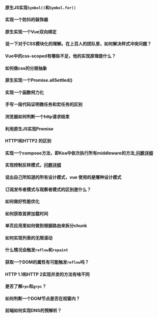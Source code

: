 #### 原生JS实现`Symbol()`和`Symbol.for()`



#### 实现一个防抖的装饰器



#### 原生实现一个Vue双向绑定



#### 说一下对于CSS模块化的理解。在上百人的团队里，如何解决样式冲突问题？



#### Vue中的css-scoped有哪些不足，他的实现原理是什么？



#### 如何做css的分层抽象



#### 原生实现一个Promise.allSettled()



#### 实现一个函数柯力化



#### 手写一段代码证明微任务和宏任务的区别



#### 浏览器如何判断一个http请求结束



#### 利用原生JS实现Promise



#### HTTP1和HTTP2 的区别



#### 实现一个compose方法，即Koa中依次执行所有middleware的方法,[问题详细]([https://github.com/royIdoodle/blog/blob/master/JS%E5%9F%BA%E7%A1%80/base/compose.js](https://github.com/royIdoodle/blog/blob/master/JS基础/base/compose.js))



#### 实现控制反转模式，[问题详细]([https://github.com/royIdoodle/blog/blob/master/JS%E5%9F%BA%E7%A1%80/base/inject.js](https://github.com/royIdoodle/blog/blob/master/JS基础/base/inject.js))



#### 说出自己所知道的所有设计模式，vue 使用的是哪种设计模式



#### 订阅发布者模式与观察者模式的区别是什么？



#### 如何做好性能优化



#### 如何获取首屏加载时间



#### 单页应用里如何做到根据路由来拆分chunk



#### 如何实现列表的无限滚动



#### 什么情况会触发`reflow`和`repaint`



#### 获取一个DOM的属性有可能触发`reflow`吗？



#### HTTP 1.1和HTTP 2实现并发的方法有啥不同



#### 是否了解`rpc`和`grpc`？



#### 如何判断一个DOM节点是否在视窗内？



#### 前端如何实现DNS的预解析？











#### 